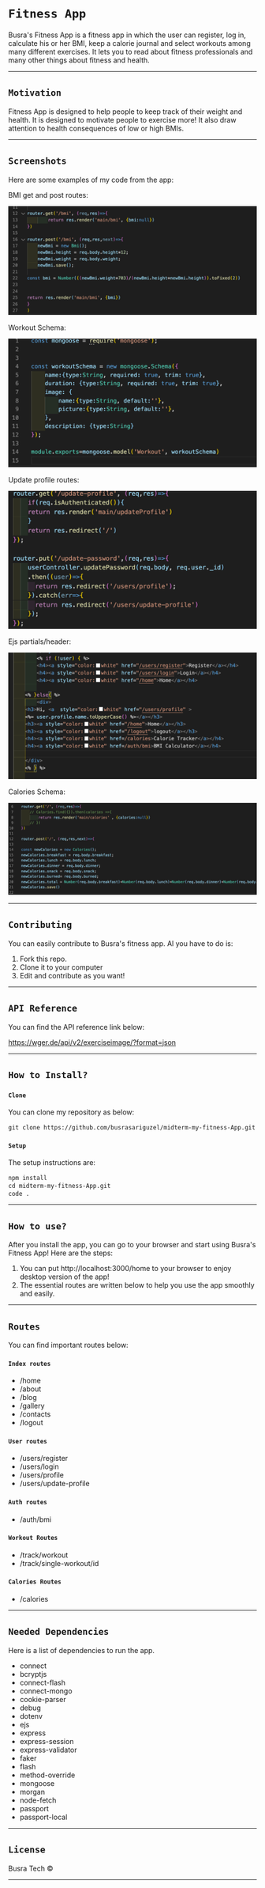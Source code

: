 # `Fitness App`

Busra's Fitness App is a fitness app in which the user can register, log in, calculate his or her BMI, keep a calorie journal and select workouts among many different exercises.
It lets you to read about fitness professionals and many other things about fitness and health.


----
## `Motivation`

Fitness App is designed to help people to keep track of their weight and health. It is designed to motivate people to exercise more! It also draw attention to health consequences of low or high BMIs.

---

## `Screenshots`
Here are some examples of my code from the app:

BMI get and post routes:

![bmi code](/public/img/Screen&#32;Shot&#32;2020-04-01&#32;at&#32;12.43.00&#32;PM.png)

Workout Schema:

![workout schema](/public/img/Screen&#32;Shot&#32;2020-04-01&#32;at&#32;12.46.55&#32;PM.png)

Update profile routes:

![update profile routes](/public/img/Screen&#32;Shot&#32;2020-04-01&#32;at&#32;12.47.12&#32;PM.png)

Ejs partials/header:

![ejs header](/public/img/Screen&#32;Shot&#32;2020-04-01&#32;at&#32;12.47.29&#32;PM.png)

Calories Schema:

![calories model](/public/img/Screen&#32;Shot&#32;2020-04-01&#32;at&#32;12.47.46&#32;PM.png)


---
## `Contributing`

You can easily contribute to Busra's fitness app.
Al you have to do is:
1. Fork this repo.
2. Clone it to your computer
3. Edit and contribute as you want!
---

## `API Reference`

You can find the API reference link below:

https://wger.de/api/v2/exerciseimage/?format=json

---
## `How to Install?` 

#### `Clone`
You can clone my repository as below:

```
git clone https://github.com/busrasariguzel/midterm-my-fitness-App.git
```



#### `Setup`

The setup instructions are:

```
npm install 
cd midterm-my-fitness-App.git
code .
```
---

## `How to use?`
After you install the app, you can go to your browser and start using Busra's Fitness App!
Here are the steps:
1. You can put http://localhost:3000/home to your browser to enjoy desktop version of the app!
2. The essential routes are written below to help you use the app smoothly and easily.


---
## `Routes`
You can find important routes below:

#### `Index routes`

- /home
- /about
- /blog
- /gallery
- /contacts
- /logout

#### `User routes`

- /users/register
- /users/login
- /users/profile
- /users/update-profile

#### `Auth routes`

- /auth/bmi

#### `Workout Routes`

- /track/workout
- /track/single-workout/id

#### `Calories Routes`

- /calories

---

## `Needed Dependencies`

Here is a list of dependencies to run the app.
* connect
* bcryptjs
* connect-flash
* connect-mongo
* cookie-parser
* debug
* dotenv
* ejs
* express
* express-session
* express-validator
* faker
* flash
* method-override
* mongoose
* morgan
* node-fetch
* passport
* passport-local

---

## `License`

Busra Tech ©

---
